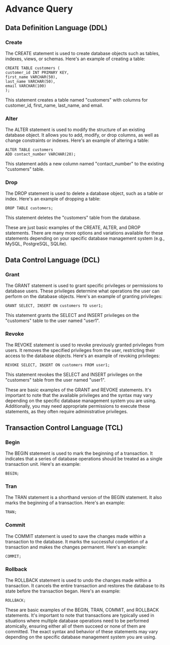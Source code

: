# Advance Query

## Data Definition Language (DDL)

### Create

The CREATE statement is used to create database objects such as tables, indexes, views, or schemas. Here's an example of creating a table:

```
CREATE TABLE customers (
customer_id INT PRIMARY KEY,
first_name VARCHAR(50),
last_name VARCHAR(50),
email VARCHAR(100)
);
```

This statement creates a table named "customers" with columns for customer_id, first_name, last_name, and email.

### Alter

The ALTER statement is used to modify the structure of an existing database object. It allows you to add, modify, or drop columns, as well as change constraints or indexes. Here's an example of altering a table:

```
ALTER TABLE customers
ADD contact_number VARCHAR(20);
```

This statement adds a new column named "contact_number" to the existing "customers" table.

### Drop

The DROP statement is used to delete a database object, such as a table or index. Here's an example of dropping a table:

```
DROP TABLE customers;
```

This statement deletes the "customers" table from the database.

These are just basic examples of the CREATE, ALTER, and DROP statements. There are many more options and variations available for these statements depending on your specific database management system (e.g., MySQL, PostgreSQL, SQLite).

## Data Control Language (DCL)

### Grant

The GRANT statement is used to grant specific privileges or permissions to database users. These privileges determine what operations the user can perform on the database objects. Here's an example of granting privileges:

```
GRANT SELECT, INSERT ON customers TO user1;
```

This statement grants the SELECT and INSERT privileges on the "customers" table to the user named "user1".

### Revoke

The REVOKE statement is used to revoke previously granted privileges from users. It removes the specified privileges from the user, restricting their access to the database objects. Here's an example of revoking privileges:

```
REVOKE SELECT, INSERT ON customers FROM user1;
```

This statement revokes the SELECT and INSERT privileges on the "customers" table from the user named "user1".

These are basic examples of the GRANT and REVOKE statements. It's important to note that the available privileges and the syntax may vary depending on the specific database management system you are using. Additionally, you may need appropriate permissions to execute these statements, as they often require administrative privileges.

## Transaction Control Language (TCL)

### Begin

The BEGIN statement is used to mark the beginning of a transaction. It indicates that a series of database operations should be treated as a single transaction unit. Here's an example:

```
BEGIN;
```

### Tran

The TRAN statement is a shorthand version of the BEGIN statement. It also marks the beginning of a transaction. Here's an example:

```
TRAN;
```

### Commit

The COMMIT statement is used to save the changes made within a transaction to the database. It marks the successful completion of a transaction and makes the changes permanent. Here's an example:

```
COMMIT;
```

### Rollback

The ROLLBACK statement is used to undo the changes made within a transaction. It cancels the entire transaction and restores the database to its state before the transaction began. Here's an example:

```
ROLLBACK;
```

These are basic examples of the BEGIN, TRAN, COMMIT, and ROLLBACK statements. It's important to note that transactions are typically used in situations where multiple database operations need to be performed atomically, ensuring either all of them succeed or none of them are committed. The exact syntax and behavior of these statements may vary depending on the specific database management system you are using.
